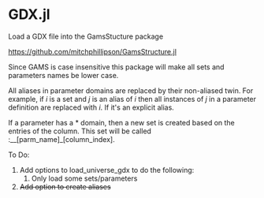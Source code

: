 # GDX.jl
 Load a GDX file into the GamsStucture package 

https://github.com/mitchphillipson/GamsStructure.jl


Since GAMS is case insensitive this package will make all sets and parameters names be lower case. 

All aliases in parameter domains are replaced by their non-aliased twin. For example, if $i$ is a set and $j$ is an alias of $i$ then all instances of $j$ in a parameter definition are replaced with $i$. If it's an explicit alias.

If a parameter has a * domain, then a new set is created based on the entries of the column. This set will be called :__[parm_name]_[column_index].

To Do:
1. Add options to load_universe_gdx to do the following:
    1. Only load some sets/parameters
2. ~~Add option to create aliases~~
